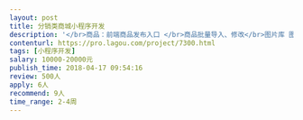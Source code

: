 ```yaml
---                
layout: post       
title: 分销类商城小程序开发           
description: '</br>商品：前端商品发布入口 </br>商品批量导入、修改</br>图片库 图片文件夹批量导入 一键规则匹配商品 </br>商品分类、类型、品牌、多规格、标签等批量</br>备选：可以爬取唯品会、天猫等商品信息</br>订单：订单详情 </br>支持单品牌活动 订单列表 导出 </br>缺货登记/需求清单 导出 订单批量发货</br>促销：奖励金 可抵扣使用 （使用有门槛） </br>订单促销：满件/金额 免运费 商品显示原价 现价 折扣 </br>限时抢购 : 即将开始倒计时（需求清单+活动开抢提醒/库存反馈提醒）开始抢购 结束下架</br>用户：会员列表</br>角色等级（多用户身份） 奖励机制分配 前端显示 部分模块不同</br>多管理员账号 权限分配 只能管理对应管理设置的品牌的权限 如 商品发布、订单查看、发 货、数据等</br>数据：整个商城数据显示 销售统计 客户统计（成交单数 销售额 招商数 ） </br>单品牌活动数据显示 销售统计 （成交单数 销售商品数 销售额 访问转化率）</br>'     
contenturl: https://pro.lagou.com/project/7300.html      
tags: [小程序开发]            
salary: 10000-20000元          
publish_time: 2018-04-17 09:54:16         
review: 500人                   
apply: 6人                   
recommend: 9人                   
time_range: 2-4周              
---                 
```

